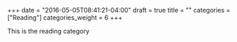 +++
date = "2016-05-05T08:41:21-04:00"
draft = true
title = ""
categories = ["Reading"]
categories_weight = 6
+++

This is the reading category